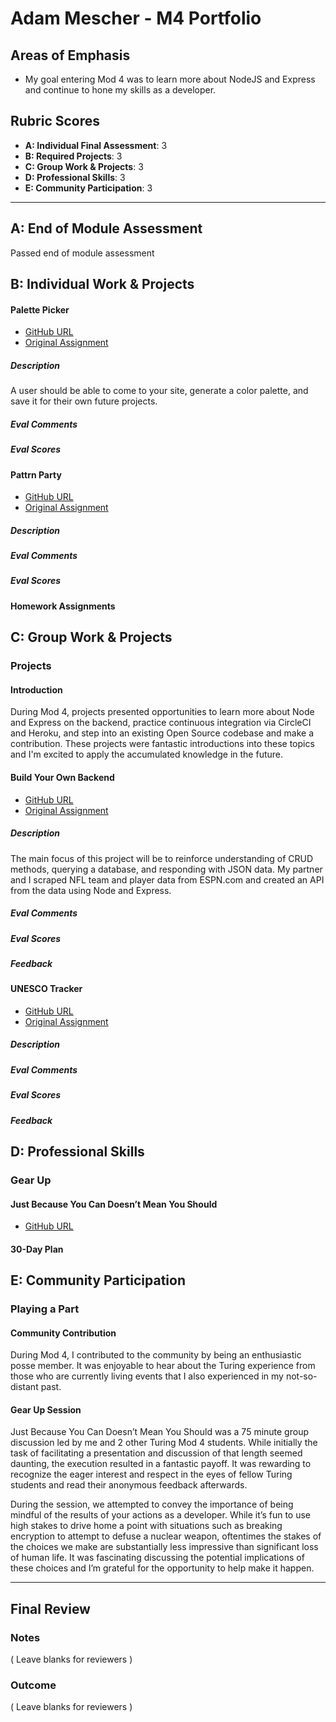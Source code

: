 # Adam Mescher - M4 Portfolio

## Areas of Emphasis

* My goal entering Mod 4 was to learn more about NodeJS and Express and continue to hone my skills as a developer.

## Rubric Scores

* **A: Individual Final Assessment**: 3
* **B: Required Projects**: 3
* **C: Group Work & Projects**: 3
* **D: Professional Skills**: 3
* **E: Community Participation**: 3

-----------------------

## A: End of Module Assessment

Passed end of module assessment


## B: Individual Work & Projects

#### Palette Picker

* [GitHub URL](https://github.com/adammescher/palette-picker)
* [Original Assignment](http://frontend.turing.io/projects/palette-picker.html)

##### Description

A user should be able to come to your site, generate a color palette, and save it for their own future projects.

##### Eval Comments

##### Eval Scores


#### Pattrn Party

* [GitHub URL](http://frontend.turing.io/projects/pattrn-party.html)
* [Original Assignment](http://frontend.turing.io/projects/pattrn-party.html)

##### Description

##### Eval Comments

##### Eval Scores

#### Homework Assignments

## C: Group Work & Projects

### Projects

#### Introduction

During Mod 4, projects presented opportunities to learn more about Node and Express on the backend, practice continuous integration via CircleCI and Heroku, and step into an existing Open Source codebase and make a contribution. These projects were fantastic introductions into these topics and I'm excited to apply the accumulated knowledge in the future.


#### Build Your Own Backend

* [GitHub URL](https://github.com/jenPlusPlus/build-your-own-backend)
* [Original Assignment](http://frontend.turing.io/projects/build-your-own-backend.html)

##### Description

The main focus of this project will be to reinforce understanding of CRUD methods, querying a database, and responding with JSON data. My partner and I scraped NFL team and player data from ESPN.com and created an API from the data using Node and Express. 

##### Eval Comments

##### Eval Scores

##### Feedback

#### UNESCO Tracker

* [GitHub URL]()
* [Original Assignment]()

##### Description

##### Eval Comments

##### Eval Scores

##### Feedback

## D: Professional Skills

### Gear Up

#### Just Because You Can Doesn’t Mean You Should

* [GitHub URL](https://github.com/turingschool/gear-up/blob/master/m4_sessions/1711-inning/Group_6.md)

#### 30-Day Plan

## E: Community Participation

### Playing a Part

#### Community Contribution

During Mod 4, I contributed to the community by being an enthusiastic posse member.  It was enjoyable to hear about the Turing experience from those who are currently living events that I also experienced in my not-so-distant past. 

#### Gear Up Session

Just Because You Can Doesn’t Mean You Should was a 75 minute group discussion led by me and 2 other Turing Mod 4 students. While initially the task of facilitating a presentation and discussion of that length seemed daunting, the execution resulted in a fantastic payoff. It was rewarding to recognize the eager interest and respect in the eyes of fellow Turing students and read their anonymous feedback afterwards. 

During the session, we attempted to convey the importance of being mindful of the results of your actions as a developer. While it’s fun to use high stakes to drive home a point with situations such as breaking encryption to attempt to defuse a nuclear weapon, oftentimes the stakes of the choices we make are substantially less impressive than significant loss of human life. It was fascinating discussing the potential implications of these choices and I’m grateful for the opportunity to help make it happen.

------------------

## Final Review

### Notes

( Leave blanks for reviewers )

### Outcome

( Leave blanks for reviewers )
